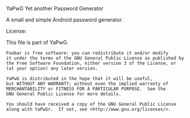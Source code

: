 YaPwG 
Yet another Password Generator


A small and simple Android password generator.



License:

 This file is part of YaPwG.

    Foobar is free software: you can redistribute it and/or modify
    it under the terms of the GNU General Public License as published by
    the Free Software Foundation, either version 3 of the License, or
    (at your option) any later version.

    YaPwG is distributed in the hope that it will be useful,
    but WITHOUT ANY WARRANTY; without even the implied warranty of
    MERCHANTABILITY or FITNESS FOR A PARTICULAR PURPOSE.  See the
    GNU General Public License for more details.

    You should have received a copy of the GNU General Public License
    along with YaPwGr.  If not, see <http://www.gnu.org/licenses/>.
